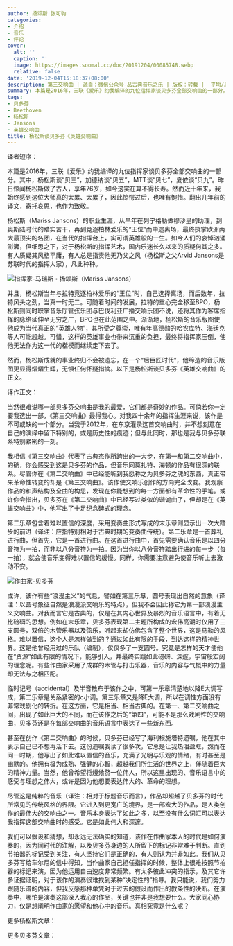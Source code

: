 ```yaml
---
author: 扬颂斯 张可驹
categories:
- 介绍
- 音乐
- 评论
cover:
  alt: ''
  caption: ''
  image: https://images.soomal.cc/doc/20191204/00085748.webp
  relative: false
date: '2019-12-04T15:18:37+08:00'
description: 第三交响曲 | 源自：微信公众号-品古典音乐之乐 | 版权：转载 |  平均/总评分：10.00/20
summary: 本篇是2016年，三联《爱乐》约我编译的九位指挥家谈贝多芬全部交响曲的一部分。其中，杨松斯谈“贝三”，加德纳谈“贝五”，MTT谈“贝七”，夏依谈“贝九”。昨日惊闻杨松斯做了古人，享年76岁，如今这实在算不得长寿。然而近十年来，我始终感到这位大师真的太累、太累了……
tags:
- 贝多芬
- Beethoven
- 杨松斯
- Jansons
- 英雄交响曲
title: 杨松斯谈贝多芬《英雄交响曲》
---
```


译者短序：

本篇是2016年，三联《爱乐》约我编译的九位指挥家谈贝多芬全部交响曲的一部分。其中，杨松斯谈“贝三”，加德纳谈“贝五”，MTT谈“贝七”，夏依谈“贝九”。昨日惊闻杨松斯做了古人，享年76岁，如今这实在算不得长寿。然而近十年来，我始终感到这位大师真的太累、太累了，因此惊愕过后，也唯有惋惜。翻出几年前的译文，寄托哀思，也作为致敬。

杨松斯（Mariss Jansons）的职业生涯，从早年在列宁格勒做穆沙皇的助理，到奥斯陆时代的踏实苦干，再到竞逐柏林爱乐的“王位”而中途离场，最终执掌欧洲两大最顶尖的名团，在当代的指挥台上，实可谓英雄般的一生。如今人们的哀悼汹涌澎湃，但细思之下，对于杨松斯的指挥艺术，国内乐迷长久以来的质疑何其之多。有人质疑其风格平庸，有人总是指责他无乃父之风（杨松斯之父Arvid Jansons是苏联时代的指挥大家），凡此种种。

![指挥家-马瑞斯・扬颂斯（Mariss Jansons）](https://images.soomal.cc/doc/20191204/00085747.webp)





并且，杨松斯当年与拉特竞逐柏林爱乐的“王位”时，自己选择离场，而后数年，拉特风头之劲，当真一时无二。可随着时间的发展，拉特的重心完全移至BPO，杨松斯则同时职掌音乐厅管弦乐团与巴伐利亚广播交响乐团不说，还将其作为客席指挥的脉络延伸至无穷之广，BPO也在此范围之中。渐渐地，杨松斯的音乐版图使他成为当代真正的“英雄人物”，其所受之尊崇，唯有年高德勋的哈农库特、海廷克等人可能超越。可惜，这样的英雄事业也带来沉重的负担，最终将指挥家压倒，使他无法作为这一代的楷模而继续走下去了。

然而，杨松斯成就的事业终归不会被遗忘，在一个“后巨匠时代”，他缔造的音乐版图更显得熠熠生辉，无惧任何怀疑指摘。以下是杨松斯谈贝多芬《英雄交响曲》的正文。

译作正文：

当然很难说哪一部贝多芬交响曲是我的最爱，它们都是奇妙的作品。可倘若你一定要我选出一部，《第三交响曲》最得我心。对我四十余年的指挥生涯来说，该作是不可或缺的一个部分。当我于2012年，在东京灌录这首交响曲时，并不想刻意在自己的演绎中留下特别的，或是历史性的痕迹；但与此同时，那也是我与贝多芬联系特别紧密的一刻。

我相信《第三交响曲》代表了古典杰作所跨出的一大步，在第一和第二交响曲中，的确，你会感受到这是贝多芬的作品，但音乐同莫扎特、海顿的作品有很深的联系。尽管你在《第二交响曲》中已经能听到我愿称之为贝多芬之魂的东西，真正带来革命性转变的却是《第三交响曲》。该作使交响乐创作的方向完全改变。我观察作品的和声结构及全曲的构思，发现在你能想到的每一方面都有革命性的手笔。或许你会指出，贝多芬在《第二交响曲》中已经写过类似的谐谑曲了，但却是在《英雄交响曲》中，他写出了十足纪念碑式的理念。

第二乐章包含着难以置信的深度，采用变奏曲形式写成的末乐章则显示出一次大踏步的前进（译注：应指特别相对于古典时期的变奏曲传统）。第二乐章是一首葬礼进行曲，但首先，它是一首进行曲。在这首进行曲中，首先需要确认音乐是以四分音符为一拍，而非以八分音符为一拍。因为当你以八分音符踏出行进的每一步（每一拍），就会使音乐变得难以置信的缓慢。同样，你需要注意避免使音乐听上去激动不安。

![作曲家-贝多芬](https://images.soomal.cc/doc/20150123/00048898.webp)





或许，该作有些“浪漫主义”的气息，譬如在第三乐章，圆号表现出自然的意象（译注：以圆号象征自然是浪漫派交响乐的特点），但我不会因此称它为第一部浪漫主义交响曲。对我而言它是古典的，仅是在其内心世界及暴烈的音乐语言中，有着无比磅礴的思想。例如在末乐章，贝多芬表现第二主题所构成的宏伟高潮时仅用了三支圆号，双倍的木管乐器以及弦乐，听起来却仿佛包含了整个世界，这是马勒的风格。难以置信，这个人是怎样做到的？通过如此有限的手段，到达这样的精神世界。这是他曾经用过的乐队（编制），仅仅多了一支圆号。究竟是怎样的天才使他在“资源”如此有限的情况下，能够引入，并最终实践如此磅礴、深邃，宇宙般宏阔的理念呢。有些作曲家采用了成群的木管与打击乐器，音乐的内容与气概中的力量却无法与之相匹配。

临时记号（accidental）及半音散布于该作之中，可第一乐章清楚地以降E大调写成，第二乐章是关系紧密的c小调。第三乐章又是降E大调，所以在调性方面没有非常戏剧化的转折。在这方面，它是相当、相当古典的。在第一、第二交响曲之间，出现了如此巨大的不同，而在该作之后的“第四”，可能不是那么戏剧性的交响曲，贝多芬还是在每部交响曲的音乐语言中表达了一些新东西。

甚至在创作《第二交响曲》的时候，贝多芬已经写了海利根施塔特遗嘱，他在其中表示自己已不想再活下去。这份遗嘱我读了很多次，它总是让我热泪盈眶，然而在同一时期，他写出了如此难以置信的音乐，充满了光明与乐观的情绪，有时甚至是幽默的。他拥有极为成熟、强健的心智，超越我们所生活的世界之上，伴随着巨大的精神力量。当然，他曾希望将熳飨赘一位伟人，所以这里出现的、音乐语言中的感受与理想之伟大，或许是因为他想要表达伟大的、革命的理想。

尽管这是纯粹的音乐（译注：相对于标题音乐而言），作品却超越了贝多芬的时代所常见的传统风格的界限。它进入到更宽广的境界，是一部宏大的作品，是人类创作的最伟大的交响曲之一。音乐本身表达了如此之多，以至没有什么词汇可以表达我指挥这部交响曲时的感受。它是如此伟大和深邃。

我们可以假设和猜想，却永远无法确实的知道，该作在作曲家本人的时代是如何演奏的，因为同时代的注解，以及贝多芬身边的人所留下的标记非常难于判断。直到节拍器的标记受到关注，有人坚持它们是正确的，有人则认为并非如此。我们从贝多芬写给车尔尼的信中得知，当作曲家自己担任指挥的时候，整体上很难按照节拍器的标记来演，因为他运用自由速度非常频繁。有太多彼此冲突的指示，及其它许多证据证明，对于该作的演奏很难找到某种“决定性的”指导。我只能说，我们努力跟随乐谱的内容，但我反感那种单凭对于过去的假设而作出的教条性的决断。在演奏中，哪怕是演奏这部深入我心的作品，关键也并非是我想要什么。大家同心协力，仅是想阐明作曲家的愿望和他心中的音乐。真相究竟是什么呢？

更多杨松斯文章：





















更多贝多芬文章：